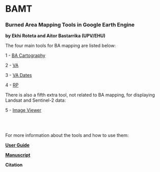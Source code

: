 # BAMT
### Burned Area Mapping Tools in Google Earth Engine

**by Ekhi Roteta and Aitor Bastarrika (UPV/EHU)**

The four main tools for BA mapping are listed below:

1 - [BA Cartography](https://code.earthengine.google.com/24717322260b03302b431751d4197dcc)

2 - [VA](https://code.earthengine.google.com/d6a2c311731ef6b469934e422b555cfe)

3 - [VA Dates](https://code.earthengine.google.com/df4719fc18017e211ebe4baaff2f5549)

4 - [RP](https://code.earthengine.google.com/685f810d17a7192a34fb9817f256b212)

There is also a fifth extra tool, not related to BA mapping, for displaying Landsat and Sentinel-2 data:

5 - [Image Viewer](https://code.earthengine.google.com/e8ff23518a2ec00c5e2c648c4251c403)

<br><br>

For more information about the tools and how to use them:

[**User Guide**](https://github.com/ekhiroteta/BAMT/blob/master/docs/BAMT_GEE_UserGuide_v1.6.pdf)

[**Manuscript**]()

**Citation**

>

